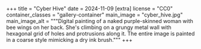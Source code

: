 +++
title = "Cyber Hive"
date = 2024-11-09
[extra]
license = "CC0"
container_classes = "gallery-container"
main_image = "cyber_hive.jpg"
main_image_alt = """Digital painting of a naked purple-skinned woman with bee wings on her back.
She's climbing on a grungy metal wall with hexagonal grid of holes and protrusions along it.
The entire image is painted in a coarse style mimicking a dry ink brush."""
+++

<!-- more -->
